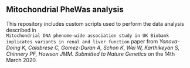 ## Mitochondrial PheWas analysis

This repository includes custom scripts used to perform the data analysis described in    
`Mitochondrial DNA phenome-wide association study in UK Biobank implicates variants in renal and liver function` paper from *Yonova-Doing K, Calabrese C, Gomez-Duran A, Schon K, Wei W, Karthikeyan S, Chinnery PF, Howson JMM. Submitted to Nature Genetics* on the 14th March 2020.
